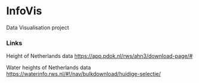 # InfoVis
Data Visualisation project


### Links

Height of Netherlands data
https://app.pdok.nl/rws/ahn3/download-page/#

Water heights of Netherlands data
https://waterinfo.rws.nl/#!/nav/bulkdownload/huidige-selectie/
